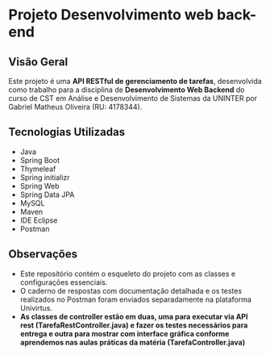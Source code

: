 # Projeto Desenvolvimento web back-end

## Visão Geral
Este projeto é uma **API RESTful de gerenciamento de tarefas**, desenvolvida como trabalho para a disciplina de **Desenvolvimento Web Backend** do curso de CST em Análise e Desenvolvimento de Sistemas da UNINTER por Gabriel Matheus Oliveira (RU: 4178344).  

## Tecnologias Utilizadas
- Java  
- Spring Boot
- Thymeleaf
- Spring initializr
- Spring Web  
- Spring Data JPA  
- MySQL  
- Maven  
- IDE Eclipse  
- Postman  

## Observações
- Este repositório contém o esqueleto do projeto com as classes e configurações essenciais.  
- O caderno de respostas com documentação detalhada e os testes realizados no Postman foram enviados separadamente na plataforma Univirtus.
- **As classes de controller estão em duas, uma para executar via API rest (TarefaRestController.java) e fazer os testes necessários para entrega e outra para mostrar com interface gráfica conforme aprendemos nas aulas práticas da matéria (TarefaController.java)**

